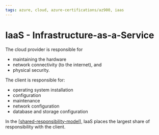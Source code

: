 ```yaml
---
tags: azure, cloud, azure-certifications/az900, iaas
---
```


# IaaS - Infrastructure-as-a-Service

The cloud provider is responsible for 
- maintaining the hardware
- network connectivity (to the internet), and 
- physical security.

The client is responsible for:
- operating system installation 
- configuration
- maintenance
- network configuration
- database and storage configuration

In the [[shared-responsibility-model]], IaaS places the largest share of responsibility with the client.



[//begin]: # "Autogenerated link references for markdown compatibility"
[shared-responsibility-model]: shared-responsibility-model "Shared Responsibility Model"
[//end]: # "Autogenerated link references"